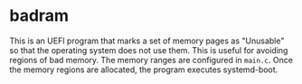 badram
===

This is an UEFI program that marks a set of memory pages as "Unusable" so that the operating system does not use them.
This is useful for avoiding regions of bad memory. The memory ranges are configured in `main.c`.
Once the memory regions are allocated, the program executes systemd-boot.
